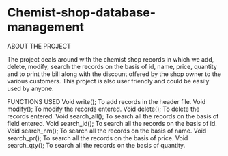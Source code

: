 # Chemist-shop-database-management

ABOUT THE PROJECT
 
The project deals around with the chemist shop records in which we add, delete, modify, search the records on the basis of id, name, price, quantity and to print the bill along with the discount offered by the shop owner to the various customers.
This project is also user friendly and could be easily used by anyone.







FUNCTIONS USED
Void write();
       To add records in the header file.
Void modify();
        To modify the records entered.
Void delete();
        To delete the records entered.
Void search_all();
        To search all the records on the basis of field entered.
Void search_id();
        To search all the records on the basis of id.
Void search_nm();
        To search all the records on the basis of name.
Void search_pr();
        To search all the records on the basis of price.
Void search_qty();
       To search all the records on the basis of quantity.
